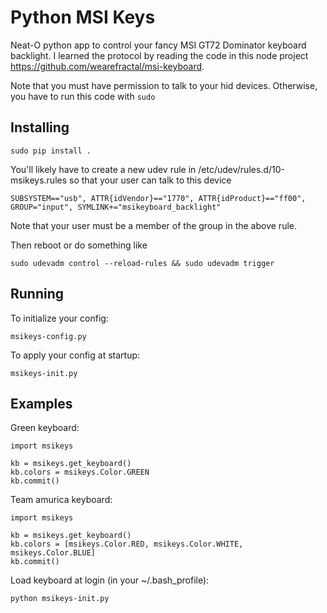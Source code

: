 Python MSI Keys
===============
Neat-O python app to control your fancy MSI GT72 Dominator keyboard backlight.  I learned the protocol by reading the
code in this node project https://github.com/wearefractal/msi-keyboard.

Note that you must have permission to talk to your hid devices.  Otherwise, you have to run this code with ```sudo```

Installing
----------
```
sudo pip install .
```

You'll likely have to create a new udev rule in /etc/udev/rules.d/10-msikeys.rules so that your user can talk to this device
```
SUBSYSTEM=="usb", ATTR{idVendor}=="1770", ATTR{idProduct}=="ff00", GROUP="input", SYMLINK+="msikeyboard_backlight"
```
Note that your user must be a member of the group in the above rule.

Then reboot or do something like
```
sudo udevadm control --reload-rules && sudo udevadm trigger
```

Running
-------
To initialize your config:
```
msikeys-config.py
```

To apply your config at startup:
```
msikeys-init.py
```

Examples
--------
Green keyboard:
```
import msikeys

kb = msikeys.get_keyboard()
kb.colors = msikeys.Color.GREEN
kb.commit()
```

Team amurica keyboard:
```
import msikeys

kb = msikeys.get_keyboard()
kb.colors = [msikeys.Color.RED, msikeys.Color.WHITE, msikeys.Color.BLUE]
kb.commit()
```

Load keyboard at login (in your ~/.bash_profile):
```
python msikeys-init.py
```
